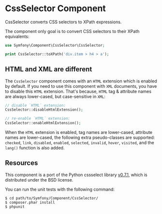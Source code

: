 CssSelector Component
=====================

CssSelector converts CSS selectors to XPath expressions.

The component only goal is to convert CSS selectors to their XPath
equivalents:

```php
use Symfony\Component\CssSelector\CssSelector;

print CssSelector::toXPath('div.item > h4 > a');
```

HTML and XML are different
--------------------------

The `CssSelector` component comes with an `HTML` extension which is enabled by
default. If you need to use this component with `XML` documents, you have to
disable this `HTML` extension. That's because, `HTML` tag & attribute names
are always lower-cased, but case-sensitive in `XML`:

```php
// disable `HTML` extension:
CssSelector::disableHtmlExtension();

// re-enable `HTML` extension:
CssSelector::enableHtmlExtension();
```

When the `HTML` extension is enabled, tag names are lower-cased, attribute
names are lower-cased, the following extra pseudo-classes are supported:
`checked`, `link`, `disabled`, `enabled`, `selected`, `invalid`, `hover`,
`visited`, and the `lang()` function is also added.

Resources
---------

This component is a port of the Python cssselect library
[v0.7.1](https://gthb.com/SimonSapin/cssselect/releases/tag/v0.7.1),
which is distributed under the BSD license.

You can run the unit tests with the following command:

    $ cd path/to/Symfony/Component/CssSelector/
    $ composer.phar install
    $ phpunit
